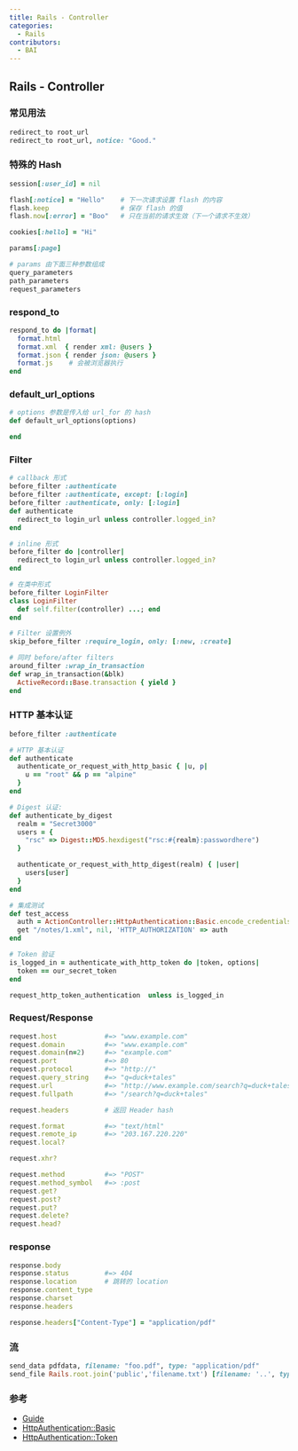 ```yaml
---
title: Rails - Controller
categories:
  - Rails
contributors:
  - BAI
---
```


## Rails - Controller

### 常见用法

```ruby
redirect_to root_url
redirect_to root_url, notice: "Good."
```

### 特殊的 Hash

```ruby
session[:user_id] = nil

flash[:notice] = "Hello"    # 下一次请求设置 flash 的内容
flash.keep                  # 保存 flash 的值
flash.now[:error] = "Boo"   # 只在当前的请求生效（下一个请求不生效）

cookies[:hello] = "Hi"

params[:page]

# params 由下面三种参数组成
query_parameters
path_parameters
request_parameters
```

### respond_to

```ruby
respond_to do |format|
  format.html
  format.xml  { render xml: @users }
  format.json { render json: @users }
  format.js    # 会被浏览器执行
end
```

### default_url_options

```ruby
# options 参数是传入给 url_for 的 hash
def default_url_options(options)

end
```

### Filter

```ruby
# callback 形式
before_filter :authenticate
before_filter :authenticate, except: [:login]
before_filter :authenticate, only: [:login]
def authenticate
  redirect_to login_url unless controller.logged_in?
end

# inline 形式
before_filter do |controller|
  redirect_to login_url unless controller.logged_in?
end

# 在类中形式
before_filter LoginFilter
class LoginFilter
  def self.filter(controller) ...; end
end

# Filter 设置例外
skip_before_filter :require_login, only: [:new, :create]

# 同时 before/after filters
around_filter :wrap_in_transaction
def wrap_in_transaction(&blk)
  ActiveRecord::Base.transaction { yield }
end
```

### HTTP 基本认证

```ruby
before_filter :authenticate

# HTTP 基本认证
def authenticate
  authenticate_or_request_with_http_basic { |u, p|
    u == "root" && p == "alpine"
  }
end

# Digest 认证:
def authenticate_by_digest
  realm = "Secret3000"
  users = {
    "rsc" => Digest::MD5.hexdigest("rsc:#{realm}:passwordhere")
  }

  authenticate_or_request_with_http_digest(realm) { |user|
    users[user]
  }
end

# 集成测试
def test_access
  auth = ActionController::HttpAuthentication::Basic.encode_credentials(user, pass)
  get "/notes/1.xml", nil, 'HTTP_AUTHORIZATION' => auth
end

# Token 验证
is_logged_in = authenticate_with_http_token do |token, options|
  token == our_secret_token
end

request_http_token_authentication  unless is_logged_in
```

### Request/Response

```ruby
request.host            #=> "www.example.com"
request.domain          #=> "www.example.com"
request.domain(n=2)     #=> "example.com"
request.port            #=> 80
request.protocol        #=> "http://"
request.query_string    #=> "q=duck+tales"
request.url             #=> "http://www.example.com/search?q=duck+tales"
request.fullpath        #=> "/search?q=duck+tales"

request.headers         # 返回 Header hash

request.format          #=> "text/html"
request.remote_ip       #=> "203.167.220.220"
request.local?

request.xhr?

request.method          #=> "POST"
request.method_symbol   #=> :post
request.get?
request.post?
request.put?
request.delete?
request.head?
```

### response

```ruby
response.body
response.status         #=> 404
response.location       # 跳转的 location
response.content_type
response.charset
response.headers

response.headers["Content-Type"] = "application/pdf"
```

### 流

```ruby
send_data pdfdata, filename: "foo.pdf", type: "application/pdf"
send_file Rails.root.join('public','filename.txt') [filename: '..', type: '..']
```

### 参考

- [Guide](http://guides.rubyonrails.org/action_controller_overview.html)
- [HttpAuthentication::Basic](http://api.rubyonrails.org/classes/ActionController/HttpAuthentication/Basic.html)
- [HttpAuthentication::Token](http://api.rubyonrails.org/classes/ActionController/HttpAuthentication/Token.html)

